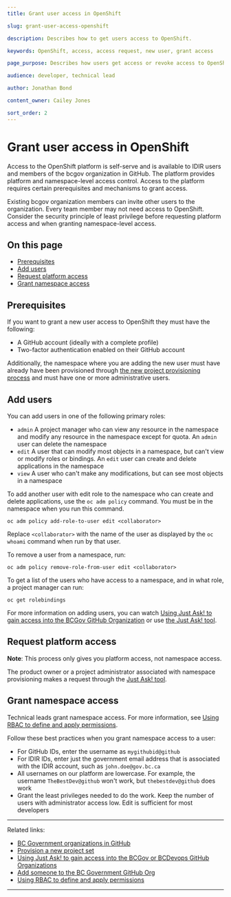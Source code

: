 ```yaml
---
title: Grant user access in OpenShift

slug: grant-user-access-openshift

description: Describes how to get users access to OpenShift.

keywords: OpenShift, access, access request, new user, grant access

page_purpose: Describes how users get access or revoke access to OpenShift and the prerequisites.

audience: developer, technical lead

author: Jonathan Bond

content_owner: Cailey Jones

sort_order: 2
---
```


# Grant user access in OpenShift

Access to the OpenShift platform is self-serve and is available to IDIR users and members of the bcgov organization in GitHub. The platform provides platform and namespace-level access control. Access to the platform requires certain prerequisites and mechanisms to grant access.

Existing bcgov organization members can invite other users to the organization. Every team member may not need access to OpenShift. Consider the security principle of least privilege before requesting platform access and when granting namespace-level access.

## On this page
- [Prerequisites](#prerequisites)
- [Add users](#add-users)
- [Request platform access](#request-platform-access)
- [Grant namespace access](#grant-namespace-access)

## Prerequisites

If you want to grant a new user access to OpenShift they must have the following:

- A GitHub account (ideally with a complete profile)
- Two-factor authentication enabled on their GitHub account

Additionally, the namespace where you are adding the new user must have already have been provisioned through [the new project provisioning process](../openshift-projects-and-access/provision-new-openshift-project.md) and must have one or more administrative users.

## Add users

You can add users in one of the following primary roles:

* ``admin`` A project manager who can view any resource in the namespace and modify any resource in the namespace except for quota.  An ``admin`` user can delete the namespace
* ``edit`` A user that can modify most objects in a namespace, but can't view or modify roles or bindings. An ``edit`` user can create and delete applications in the namespace
* ``view`` A user who can't make any modifications, but can see most objects in a namespace

To add another user with edit role to the namespace who can create and delete applications, use the ``oc adm policy`` command. You must be in the namespace when you run this command.

```
oc adm policy add-role-to-user edit <collaborator>
```

Replace ``<collaborator>`` with the name of the user as displayed by the ``oc whoami`` command when run by that user.

To remove a user from a namespace, run:

```
oc adm policy remove-role-from-user edit <collaborator>
```
To get a list of the users who have access to a namespace, and in what role, a project manager can run:
```
oc get rolebindings
```
For more information on adding users, you can watch [Using Just Ask! to gain access into the BCGov GitHub Organization](https://www.youtube.com/watch?v=IvdPyx2-qm0) or use [the Just Ask! tool](https://just-ask.developer.gov.bc.ca/).

## Request platform access

**Note**: This process only gives you platform access, not namespace access.

The product owner or a project administrator associated with namespace provisioning makes a request through the [Just Ask! tool](https://just-ask.developer.gov.bc.ca/).

## Grant namespace access

Technical leads grant namespace access. For more information, see [Using RBAC to define and apply permissions](https://docs.openshift.com/container-platform/4.9/authentication/using-rbac.html).

Follow these best practices when you grant namespace access to a user:

- For GitHub IDs, enter the username as `mygithubid@github`
- For IDIR IDs, enter just the government email address that is associated with the IDIR account, such as `john.doe@gov.bc.ca`
- All usernames on our platform are lowercase. For example, the username `TheBestDev@github` won't work, but `thebestdev@github` does work
- Grant the least privileges needed to do the work. Keep the number of users with administrator access low. Edit is sufficient for most developers

---
Related links:

* [BC Government organizations in GitHub](../../bc-developer-guide/use-github-in-bcgov/bc-government-organizations-in-github/)
* [Provision a new project set](../openshift-projects-and-access/provision-new-openshift-project.md)
* [Using Just Ask! to gain access into the BCGov or BCDevops GitHub Organizations](https://www.youtube.com/watch?v=IvdPyx2-qm0)
* [Add someone to the BC Government GitHub Org](https://just-ask.developer.gov.bc.ca/)
* [Using RBAC to define and apply permissions](https://docs.openshift.com/container-platform/4.9/authentication/using-rbac.html)

---
